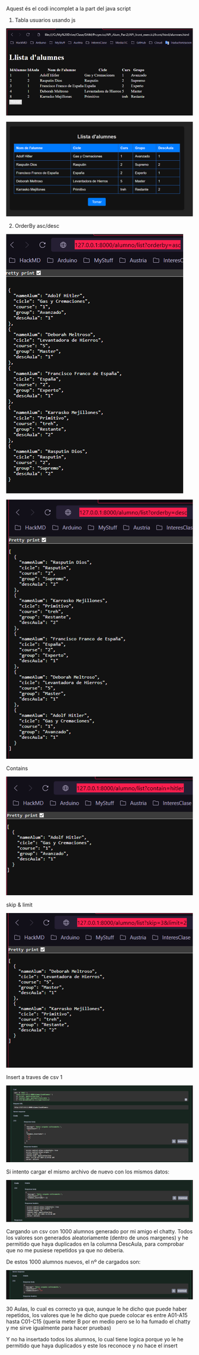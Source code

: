 Aquest és el codi incomplet a la part del java script

1. Tabla usuarios usando js

![Alumnos por indice](API/Fotos/TablaAlumnos.png)

![Alumnos con css](API/Fotos/TablaAlumnoscss.png)

2. OrderBy asc/desc

![ascendente](API/Fotos/ascendente.png)

![descendente](API/Fotos/descendente.png)

Contains

![Contain](API/Fotos/Contain.png)

skip & limit

![skip & limit](API/Fotos/skip_limit.png)

Insert a traves de csv 1

![UploadFirst](API/Fotos/UploadTOMAAAAAAA.png)

Si intento cargar el mismo archivo de nuevo con los mismos datos:

![UploadSame](API/Fotos/UploadAlumSame.png)

Cargando un csv con 1000 alumnos generado por mi amigo el chatty. Todos los valores son generados aleatoriamente (dentro de unos margenes) y he permitido que haya duplicados en la columna DescAula, para comprobar que no me pusiese repetidos ya que no deberia.

De estos 1000 alumnos nuevos, el nº de cargados son:

![Foto1000](API/Fotos/Upload1000-1.png)

30 Aulas, lo cual es correcto ya que, aunque le he dicho que puede haber repetidos, los valores que le he dicho que puede colocar es entre A01-A15 hasta C01-C15 (queria meter B por en medio pero se lo ha fumado el chatty y me sirve igualmente para hacer pruebas)

Y no ha insertado todos los alumnos, lo cual tiene logica porque yo le he permitido que haya duplicados y este los reconoce y no hace el insert